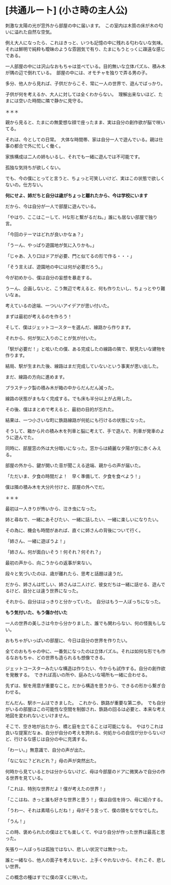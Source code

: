 # [共通ルート] (小さ時の主人公)
  
刺激な太陽の光が窓外から部屋の中に届います。　この室内は木質の床が木の匂いに溢れた自然な空気。  
  
例え大人になったら、これはきっと、いつも記憶の中に残れる匂わないな気味。それは鮮明で純粋も曖昧のような雰囲気で有り、たまにもうとっくに疎遠な感じである。  
  
一人部屋の中には沢山なおもちゃは並べている。目的無いな立体パズル、積み木が隅の辺で倒れている。　部屋の中には、オモチャを独りで弄る男の子。  
  
多分、他人から見れば、子供だからこそ、常に一人の世界で、遊んでばっかり。  
  
子供が何を考えるか、大人に対しては全くわからない。　理解出来ないほど、たまには空いた時間に隣で静かに見守る。  
  
＊＊＊  
    
親から見ると、たまにの無愛想な顔で座ったまま、実は自分の創作欲が脳で咲いてる。  
  
それは、今としての日常。　大体な時間帯、家は自分一人で遊んでいる。親は仕事の都合で外に忙しく働く。  
  
家族構成は二人の姉もいるし、それでも一緒に遊んでは不可能です。  
  
孤独な気持ちが欲しくない。  
  
でも、今の僕にとってと言うと、ちょっと可笑しいけど、実はこの状態で欲しくないの。仕方ない。  
  
**何にせよ、姉だちと自分は歳がちょっと離れたから、今は学校にいます**  
  
だから、今は自分が一人で部屋に遊んでいる。  
  
「やはり、ここはこーして、Hな形と繋がるだね。」誰にも居ない部屋で独り言。  
  
「今回のテーマはどれが良いかなぁ？」  
  
「うーん、やっぱり遊園地が気に入りかも。」  
  
「じゃあ、入り口はドアが必要、門と似てるの形で作る・・・」  
  
「そう言えば、遊園地の中には何が必要だろう。」  
  
今が初めから、僕は自分の妄想を暴走する。  
  
うーん、企画しないと、こう無辺で考えると、何も作りたいし、ちょっとやり難いなぁ。  
  
考えているの途端、一ついいアイデアが思い付いた。  
  
まずは最初が考えるのを作ろう！  
  
そして、僕はジェットコースターを選んだ、線路から作ります。  
  
それから、何が気に入りのことが気が付いた。  
  
「駅が必要だ！」と呟いたの僕、ある完成したの線路の隣で、駅見たいな建物を作ります。  
  
結局、駅が生まれた後、線路はまだ完成していないという事実が思い出した。  
  
まだ、線路の方向に進めます。  
  
プラスチック製の積み木が箱の中からだんだん減った。  
  
線路の状態がまもなく完成する。でも床も半分以上が占用した。  
  
その後、僕はまとめで考えると、最初の目的が忘れた。  
  
結果は、一つ小さいな町に鉄路線路が何処にも行けるの状態になった。  
  
そうして、箱から片の積み木を列車と脳に考えて、手で遊んで、列車が発車のように遊んでた。  
  
同時に、部屋窓の外は大分暗いになった。窓からは綺麗な夕陽が空に赤くみえる。  
  
部屋の外から、鍵が開いた音が聞こえる途端、親からの声が届いた。  
  
「ただいま、夕食の時間だよ！　早く準備して、夕食を食べよう！」  
  
僕は隣の積み木を大分片付けと、部屋の外へでだ。  
  
＊＊＊  
  
最初は一人きりが怖いから、泣き虫になった。  
  
姉と尋ねで、一緒にあそびたい、一緒に話したい、一緒に楽しいになりたい。  
  
その為に、機会も時間があれば、直ぐに姉さんの背後について行く。

「姉さん、一緒に遊ぼうよ！」

「姉さん、何が面白いそう！何それ？何それ？」

最初の声から、向こうからの返事が来ない。  
  
段々と気づいたのは、歳が離れたら、思考と話題は違うだ。  

だから、姉さんは忙しい、姉さんは二人けど、彼女だちは一緒に話せる、遊んでるけど、自分とは違う世界になった。

それから、自分ははっきりと分かっていた。　自分はもう一人ぼっちになった。

**もう気付いた、もう傷か付いた**

一人の世界の美しさは今から分かりました、誰でも関わらない、何の怪我もしない。

おもちゃがいっぱいの部屋に、今日は自分の世界を作りたい。

全てのおもちゃの中に、一番気になったのは立体パズル。それは如何な形でも作るなおもちゃ、どの世界も造られるも想像できる。

ジェットコースターみたいな構造は作りたい、今からも試作する。自分の創作欲を発散する。　できれば高いの所や、庭みたいな場所も一緒に合わせる。

先ずは、駅を用意が重要なこと。だから構造を思うから、できるの形から繋ぎ合わせる。

だんだん、駅ホームはできました。　これから、鉄路が重要な第二歩。　でも自分がいるの部屋はこの可能性な空間を制御され、鉄路の回るは必要と、本来な考え地図を変われないといけません。

そこで、空き地が出たから、橋と庭を立てることは可能になる。　やはりこれは良いな提案だなぁ、自分が自分の考えを誇れる、何処からの自信が分からないけど、行けるな感じは自分の中に充満する。

「わーい。」無意識で、自分の声が出た。

「なになに？どれどれ？」母の声が突然出た。

何時から見ているとかは分からないけど、母は今部屋のドアに微笑みで自分の作る世界を見ている。

「これは、特別な世界だよ！僕が考えたの世界！」

「ここはね、きっと誰も好きな世界と思う！」僕は自信を持つ、母に紹介する。

「うわー、それは素晴らしだね！」母がそう言って、僕の頭をなでなでした。

「うん！」

この時、褒められたの僕はとても楽しくて、やはり自分が作った世界は最高と思った。

矢張り一人ぼっちは孤独ではない、悲しい状況では無かった。

誰と一緒なら、他人の面子を考えないと、上手くやれないから、それこそ、悲しい世界。

この概念の種はすでに僕の深くに咲いた。
